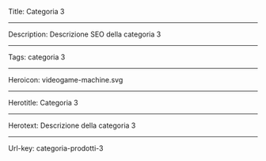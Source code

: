 Title: Categoria 3

----

Description: Descrizione SEO della categoria 3

----

Tags: categoria 3

----

Heroicon: videogame-machine.svg

----

Herotitle: Categoria 3

----

Herotext: Descrizione della categoria 3

----

Url-key: categoria-prodotti-3
